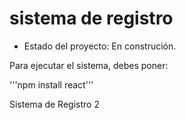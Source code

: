 <h1> sistema de registro</h1>

- Estado del proyecto: En construción.

Para ejecutar el sistema, debes poner:

'''npm install react'''

Sistema de Registro 2
